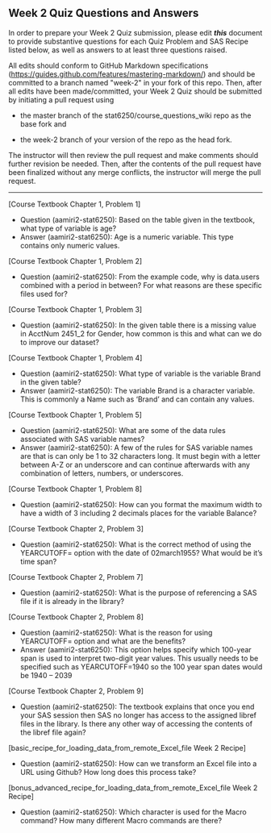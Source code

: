 
## Week 2 Quiz Questions and Answers

In order to prepare your Week 2 Quiz submission, please edit ***this*** document to provide substantive questions for each Quiz Problem and SAS Recipe listed below, as well as answers to at least three questions raised.

All edits should conform to GitHub Markdown specifications (https://guides.github.com/features/mastering-markdown/) and should be committed to a branch named "week-2" in your fork of this repo. Then, after all edits have been made/committed, your Week 2 Quiz should be submitted by initiating a pull request using

- the master branch of the stat6250/course_questions_wiki repo as the base fork and

- the week-2 branch of your version of the repo as the head fork.

The instructor will then review the pull request and make comments should further revision be needed. Then, after the contents of the pull request have been finalized without any merge conflicts, the instructor will merge the pull request.



********************************************************************************



[Course Textbook Chapter 1, Problem 1]
- Question (aamiri2-stat6250): Based on the table given in the textbook, what type of variable is age?
- Answer (aamiri2-stat6250): Age is a numeric variable. This type contains only numeric values. 



[Course Textbook Chapter 1, Problem 2]
- Question (aamiri2-stat6250): From the example code, why is data.users combined with a period in between? For what reasons are these specific files used for?



[Course Textbook Chapter 1, Problem 3]
- Question (aamiri2-stat6250): In the given table there is a missing value in AcctNum 2451_2 for Gender, how common is this and what can we do to improve our dataset?



[Course Textbook Chapter 1, Problem 4]
- Question (aamiri2-stat6250): What type of variable is the variable Brand in the given table?
- Answer (aamiri2-stat6250): The variable Brand is a character variable. This is commonly a Name such as ‘Brand’ and can contain any values.



[Course Textbook Chapter 1, Problem 5]
- Question (aamiri2-stat6250): What are some of the data rules associated with SAS variable names?
- Answer (aamiri2-stat6250): A few of the rules for SAS variable names are that is can only be 1 to 32 characters long. It must begin with a letter between A-Z or an underscore and can continue afterwards with any combination of letters, numbers, or underscores.



[Course Textbook Chapter 1, Problem 8]
- Question (aamiri2-stat6250): How can you format the maximum width to have a width of 3 including 2 decimals places for the variable Balance?



[Course Textbook Chapter 2, Problem 3]
- Question (aamiri2-stat6250): What is the correct method of using the YEARCUTOFF= option with the date of 02march1955? What would be it’s time span?



[Course Textbook Chapter 2, Problem 7]
- Question (aamiri2-stat6250): What is the purpose of referencing a SAS file if it is already in the library?



[Course Textbook Chapter 2, Problem 8]
- Question (aamiri2-stat6250): What is the reason for using YEARCUTOFF= option and what are the benefits?
- Answer (aamiri2-stat6250): This option helps specify which 100-year span is used to interpret two-digit year values. This usually needs to be specified such as YEARCUTOFF=1940 so the 100 year span dates would be 1940 – 2039



[Course Textbook Chapter 2, Problem 9]
- Question (aamiri2-stat6250): The textbook explains that once you end your SAS session then SAS no longer has access to the assigned libref files in the library. Is there any other way of accessing the contents of the libref file again?



[basic_recipe_for_loading_data_from_remote_Excel_file Week 2 Recipe]
- Question (aamiri2-stat6250): How can we transform an Excel file into a URL using Github? How long does this process take?



[bonus_advanced_recipe_for_loading_data_from_remote_Excel_file Week 2 Recipe]
- Question (aamiri2-stat6250):  Which character is used for the Macro command? How many different Macro commands are there?


